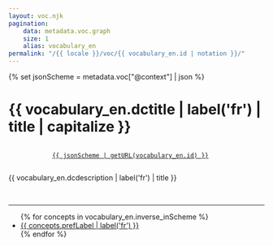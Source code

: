 ```yaml
---
layout: voc.njk
pagination:
    data: metadata.voc.graph
    size: 1
    alias: vocabulary_en
permalink: "/{{ locale }}/voc/{{ vocabulary_en.id | notation }}/"
---
```


{% set jsonScheme = metadata.voc["@context"] | json %}

<main id="ConceptScheme">
  <!-- Header -->
  <div class="row">
    <div class="col-md">
        <h1 class="ConceptScheme-title">{{ vocabulary_en.dctitle | label('fr') | title | capitalize }}</h1>
    </div>
    <!-- URI -->
    <p class="concept-URI">
        <code >
            <a href="{{ jsonScheme | getURL(vocabulary_en.id) }}">{{ jsonScheme | getURL(vocabulary_en.id) }}</a>
        </code>          
    </p>
    <!-- Description -->
    <p>{{ vocabulary_en.dcdescription | label('fr') | title }}</p>
    <br>
  </div>
  <hr>
  
  <!-- Liste de concepts -->
  <div id="Concepts">
    <div class="row">
      <div class="col-md">
        <ul>
          {% for concepts in vocabulary_en.inverse_inScheme %}
            <li><a href="/garance/{{ page.url }}concept/{{ concepts.id | notation }}">{{ concepts.prefLabel | label('fr') }}</a></li>
          {% endfor %}
        <ul>
      </div>
    </div>  
  </div>
</main>